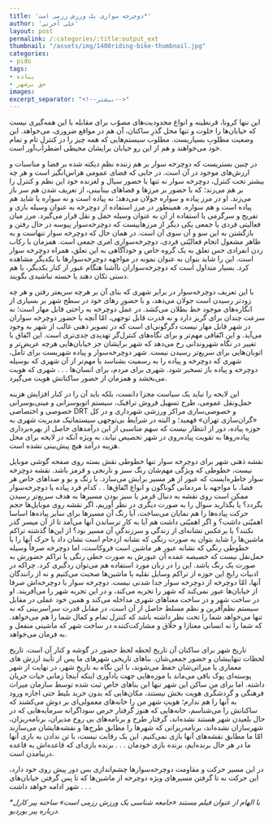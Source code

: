 ```yaml
---
title: 'دوچرخه سواری یک ورزش رزمی است*'
author: 'علی آخرتی'
layout: post
permalink: /:categories/:title:output_ext
thumbnail: "/assets/img/1400riding-bike-thumbnail.jpg"
categories:
- pido
tags:
- پیاده
- حق برشهر
images:
excerpt_separator: "<!--بیشتر-->"
---
```


این تنها کرونا، قرنطینه و انواع محدودیت‌های مصوّب برای مقابله با این همه‌گیری نیست که خیابان‌ها را خلوت و تنها محل گذرِ ساکنان، آن هم در مواقع ضروری، می‌خواهد. این وضعیت مطلوبِ بسیاریست. مطلوب سیستم‌هایی که همه چیز را در کنترلِ تام و تمام خود می‌خواهند و هم از این رو خیابان برایشان محیطی اضطراب‌آور است.

در چنین بستریست که دوچرخه سوار بر هم‌ زننده نظمِ دیکته شده بر فضا و مناسبات و ارزش‌های موجود در آن است. در جایی که فضای عمومی هراس‌انگیز است و هر چه بیشتر تحت کنترل، دوچرخه سوار نه تنها با حضور سیال و لغزنده خود این نظم و کنترل را بر هم می‌زند؛ که با حضور بر مرزها و فضاهای بینابینی، از تعریف شدن هم سر باز می‌زند. او در مرز پیاده و سواره جولان می‌دهد؛ نه پیاده است و نه سواره یا شاید هم پیاده است و هم سواره. همینطور در مرز استفاده از دوچرخه به عنوان وسیله بازی و تفریح و سرگرمی یا استفاده از آن به عنوان وسیله حمل و نقل قرار می‌گیرد. مرز میان فعالیتی فردی یا جمعی یکی دیگر از مرزهاییست که دوچرخه‌سوار پیوسه در حال رفتن و بازگشتن به این سو و آن سوی آن است. در همان حال که دوچرخه سوار تنهاست و به ظاهر مشغول انجام فعالیّتی فردی، دوچرخه‌سواری امری جمعی است. همزمان با رکاب زدن انفرادی حس تعلق به یک گروه خاص و خودآگاهی به این تعلق، همراه دوچرخه سوار است. این را شاید بتوان به عنوان نمونه در مواجهه دوچرخه‌سوارها با یکدیگر مشاهده کرد. بسیار متداول است که دوچرخه‌سواران ناآشنا هنگام عبور از کنار یکدیگر، با هم دستی تکان دهند یا خسته نباشیدی بگویند.

با این تعریف دوچرخه‌سوار در برابر شهری که بنای آن بر هرچه سریعتر رفتن و هر چه زودتر رسیدن است جولان می‌دهد، و با حضورِ رهای خود در سطح شهر بر بسیاری از انگاره‌های موجود خط بطلان می‌کشد. در عمل دوچرخه به راحتی قابل مهار است؛ نه سرعت چندان برای گریز دارد و نه قدرت قابل توجهی، امّا آنچه با حضور دوچرخه سواران در شهر قابل مهار نیست دگرگونی‌ای است که در تصویر ذهنی غالب از شهر به وجود می‌آید. و این اتّفاقی مهم‌تر و برای نگاه‌های کنترل‌گر تهدیدی جدی‌تری است. این اتّفاق با تغییر در نگاه شهروندانی رخ می‌دهد که شهر برایشان جز خیابان‌هایی هرچه عریض‌تر و اتوبان‌هایی برای سریع‌تر رسیدن نیست. شهر دوچرخه‌سوار و پیاده شهریست برای تأمل، شهری که دوچرخه و پیاده را به رسمیت بشناسد یا مهم‌تر از آن شهری که بوسیله دوچرخه و پیاده باز تسخیر شود. شهری برای مردم، برای انسان‌ها . . . شهری که هویت می‌بخشد و همزمان از حضور ساکنانش هویت می‌گیرد.

این لایحه را نباید یک سیاست مجزا دانست، بلکه باید آن را در کنار افزایش هزینه حمل‌ونقل عمومی، طرح تسهیل فروش ترافیک، سیستم اتوبوسرانی و مینی‌بوسرانی خصوصی و اختصاصی DRT و خصوصی‌سازی مراکز ورزشی شهرداری و در کل «گران‌سازی تهران» فهمید؛ و البته در شرایط بی‌توجهی سیستماتیک  مدیریت شهری به حوزه پیاده، دور از انتظار نیست که سهم مناسبی از این درآمدهای حاصل از بهره‌برداری پیاده‌روها به تقویت پیاده‌روی در شهر تخصیص نیابد، به ویژه آنکه در لایحه برای محل هزینه درآمد هیچ پیش‌بینی نشده است.

نقشه ذهنی شهر برای دوچرخه سوار تنها خطوطی نقش ‌بسته روی صفحه گوشی موبایل نیست، خطوطی که ویژگی مهم‌شان رنگ سبز و نارنجی و قرمز باشد. نقشه دوچرخه سوار خاطره‌ایست که عبور از هر مسیر برایش می‌سازد. با رنگ و بو و صداهای خاص هر فضا، با مواجهه با مردمانی گوناگون و انواع اتّفاق‌ها  . .  کدام فرد پیاده یا دوچرخه‌سوار ممکن است روی نقشه به دنبال قرمز یا سبز بودن مسیرها به هدف سریع‌تر رسیدن بگردد؟ یا بگذارید سوال را به صورت دیگری در نظر آوریم، اگر نقشه روی موبایل‌ها حجم حرکت پیاده‌ها را هم نمایان می‌ساخت، آیا رنگ آن مسیرها برای سایر پیاده‌ها اساسا اهمیّتی ‌داشت؟ و اگر اهمیّتی داشت هم آیا به کار ترساندن آنها می‌آمد تا از آن میسر گذر نکنند؟ یا برعکس نشانه‌ای از زندگی و سرزندگیِ آن مسیر بود؟ از این‌ها گذشته تراکم ماشین‌ها را شاید بتوان به صورت رنگی که نشانه ازدحام است نشان داد یا حرک آنها را با خطوطی رنگی که نشانه عبور هر ماشین است فروکاست، اما دوچرخه صرفاً وسیله حمل‌نقل نیست که خصیصه عمده آن عبورش به صورت خطی رنگی یا تراکم حضورش به صورت یک رنگ باشد. این را در زبان مورد استفاده هم می‌توان ردگیری کرد. چراکه در ادبیات رایجِ این حوزه از تراکم وسایل نقلیه یا ماشین‌ها صحبت می‌کنیم و نه از رانندگان آنها، امّا دوچرخه از دوچرخه سوار جدا شدنی نیست. دوچرخه سوار با دوچرخه‌اش صرفا از خیابان‌ها عبور نمی‌کند که شهر را تجربه می‌کند، و در این تجربه شهر را می‌آفریند. او در ساخت شهر و در ساخت معناهای شهری مداخله می‌کند و همین خود عملی در مقابل سیستم نظم‌آفرین و نظم مسلط حاصل از آن است، در مقابل قدرت سراسربینی که نه تنها می‌خواهد شما را تحت نظر داشته باشد که کنترل تمام و کمال شما را هم می‌خواهد. که شما را نه انسانی معنازا و خلّاق و مشارکت‌کننده در ساخت شهر که ماشینی منفعل و به فرمان می‌خواهد.

تاریخ شهر برای ساکنان آن تاریخ لحظه لحظ حضور در گوشه و کنار آن است. تاریخ لحظات تنهاییشان و حضور جمعی‌شان. بناهای تاریخی شهرهای ما پس از تأیید ارزش های معماری یا میراثی‌شان حفظ می‌شوند، با این نگاه به تاریخِ شهر، در نهایت از شهر پوسته‌ای پوک باقی می‌ماند با موزه‌هایی جهت یادآوری اینکه اینجا زمانی حیات جریان داشته. اما برای منِ ساکن این شهر تنها این بناهای خاصِ ثبت شده توسط سازمان میراث فرهنگی و گردشگری هویت بخش نیستند، مکان‌هایی که بدون خرید بلیط حتی اجازه ورود به آنها را هم ندارم؛ هویتِ شهرِ من را خانه‌های معمولی‌ای بر دوش می‌کشند که ساکنانش را می‌شناسم، خانه‌هایی که هنوز گرفتار حرص سوداگرانه سرمایه‌هایی که در حال بلعیدن شهر هستند نشده‌اند، گرفتار طرح و برنامه‌های بی روح مدیران، برنامه‌ریزان، شهرسازان نشده‌اند، برنامه‌ریزانی که شهرها را مطابق طرح‌ها و نقشه‌هایشان می‌سازند امّا ما مطابق نقشه‌های آنها بازی نمی‌کنیم. این یک رقابت نیست، با تن ندادن به بازی آنها ما در هر حال برنده‌ایم، برنده بازی خودمان . . . برنده بازی‌ای که قاعده‌اش به قاعده درنیامدن است.

در این مسیر حرکت و مقاومت دوچرخه‌سوارها چشم‌اندازی بس دور پیش روی خود دارد، این حرکت نه تا گرفتن مسیرهای ویژه دوچرخه از ماشین‌ها که تا پس گرفتن خیابان‌های شهر ادامه خواهد داشت . . .


<em>*با الهام از عنوان فیلم مستند «جامعه شناسی یک ورزش رزمی است» ساخته پیر کارل درباره پیر بوردیو.</em>
